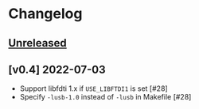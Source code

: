 # Changelog

## [Unreleased]

## [v0.4] 2022-07-03

* Support libfdti 1.x if `USE_LIBFTDI1` is set [#28]
* Specify `-lusb-1.0` instead of `-lusb` in Makefile [#28]


[Unreleased]: https://github.com/richardeoin/ftx-prog/compare/v0.4...HEAD

[#172]: https://github.com/stm32-rs/stm32h7xx-hal/pull/172
